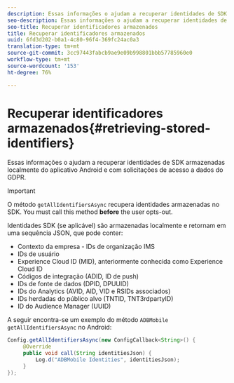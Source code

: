 ```yaml
---
description: Essas informações o ajudam a recuperar identidades de SDK armazenadas localmente do aplicativo Android e com solicitações de acesso a dados do GDPR.
seo-description: Essas informações o ajudam a recuperar identidades de SDK armazenadas localmente do aplicativo Android e com solicitações de acesso a dados do GDPR.
seo-title: Recuperar identificadores armazenados
title: Recuperar identificadores armazenados
uuid: 6fd3d202-b0a1-4c80-96f4-369fc24ac0a3
translation-type: tm+mt
source-git-commit: 3cc97443fabcb9ae9e09b998801bbb57785960e0
workflow-type: tm+mt
source-wordcount: '153'
ht-degree: 76%

---
```



# Recuperar identificadores armazenados{#retrieving-stored-identifiers}

Essas informações o ajudam a recuperar identidades de SDK armazenadas localmente do aplicativo Android e com solicitações de acesso a dados do GDPR.

>[!IMPORTANT]
>
>O método `getAllIdentifiersAsync` recupera identidades armazenadas no SDK. You must call this method **before** the user opts-out.

Identidades SDK (se aplicável) são armazenadas localmente e retornam em uma sequência JSON, que pode conter:

* Contexto da empresa - IDs de organização IMS
* IDs de usuário
* Experience Cloud ID (MID), anteriormente conhecida como Experience Cloud ID
* Códigos de integração (ADID, ID de push)
* IDs de fonte de dados (DPID, DPUUID)
* IDs do Analytics (AVID, AID, VID e RSIDs associados)
* IDs herdadas do público alvo (TNTID, TNT3rdpartyID)
* ID do Audience Manager (UUID)

A seguir encontra-se um exemplo do método `ADBMobile getAllIdentifiersAsync` no Android:

```java
Config.getAllIdentifiersAsync(new ConfigCallback<String>() { 
     @Override 
     public void call(String identitiesJson) {                 
         Log.d("ADBMobile Identities", identitiesJson); 
     } 
});
```
